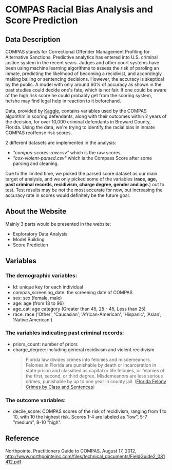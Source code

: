 # COMPAS Racial Bias Analysis and Score Prediction
## Data Description

COMPAS stands for Correctional Offender Management Profiling for Alternative Sanctions. Predictive analytics has entered into U.S. criminal justice system in the recent years. Judges and other court systems have been using machine learning algorithms to assess the risk of paroling an inmate, predicting the likelihood of becoming a recidivist, and accordingly making bailing or sentencing decisions. However, the accuracy is skeptical by the public. A model with only around 60% of accuracy as shown in the past studies could decide one's fate, which is not fair. If one could be aware of the high risk score he could probably get from the scoring system, he/she may find legal help in reaction to it beforehand. 

Data, provided by [Kaggle](https://www.kaggle.com/danofer/compass?select=cox-violent-parsed_filt.csv), contains variables used by the COMPAS algorithm in scoring defendants, along with their outcomes within 2 years of the decision, for over 10,000 criminal defendants in Broward County, Florida. Using the data, we're trying to identify the racial bias in inmate COMPAS reoffense risk scores.

2 different datasets are implemented in the analysis: 
- *"compas-scores-raw.csv"* which is the raw scores
- *"cox-violent-parsed.csv"* which is the Compass Score after some parsing and cleaning.

Due to the limited time, we picked the parsed score dataset as our main target of analysis, and we only picked some of the variables (**race, age, past criminal records, recidivism, charge degree, gender and age.**) out to test. Test results may be not the most accurate for now, but increasing the accuracy rate in scores would definitely be the future goal.

## About the Website
Mainly 3 parts would be presented in the website:
- Exploratory Data Analysis
- Model Building
- Score Prediction

## Variables
### The demographic variables:
- Id: unique key for each individual
- compas_screening_date: the screening date of COMPAS
- sex: sex (female, male)
- age: age (from 18 to 96)
- age_cat: age category (Greater than 45, 25 - 45, Less than 25)
- race: race ('Other', 'Caucasian', 'African-American', 'Hispanic', 'Asian', 'Native American')

### The variables indicating past criminal records:
- priors_count: number of priors
- charge_degree: including general recidivism and violent recidivism
    >Florida law divides crimes into felonies and misdemeanors. Felonies in Florida are punishable by death or incarceration in state prison and classified as capital or life felonies, or felonies of the first, second, or third degree. Misdemeanors are less serious crimes, punishable by up to one year in county jail. ([Florida Felony Crimes by Class and Sentences](https://www.criminaldefenselawyer.com/resources/criminal-defense/state-felony-laws/florida-felony-class.htm ))

### The outcome variables:
- decile_score: COMPAS scores of the risk of recidivism, ranging from 1 to 10, with 10 the highest risk. Scores 1-4 are labeled as "low", 5-7 "medium", 8-10 "high".


## Reference
Northpointe, Practitioners Guide to COMPAS, August 17, 2012, http://www.northpointeinc.com/files/technical_documents/FieldGuide2_081412.pdf
